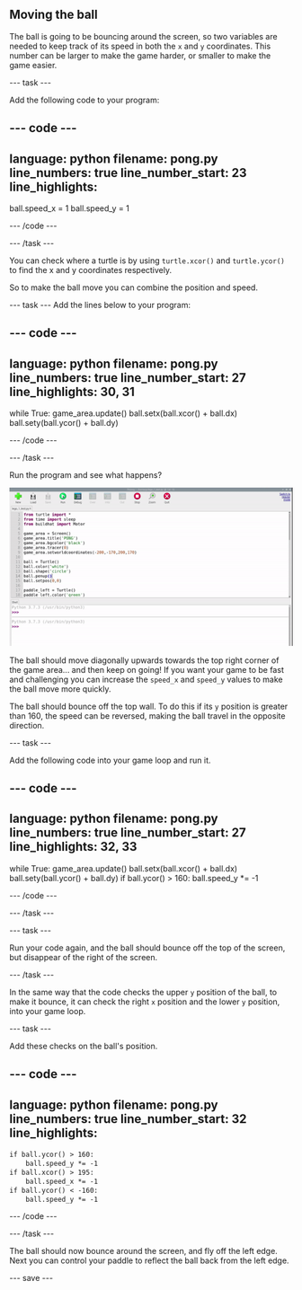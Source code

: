 ## Moving the ball

The ball is going to be bouncing around the screen, so two variables are needed to keep track of its speed in both the `x` and `y` coordinates. This number can be larger to make the game harder, or smaller to make the game easier.

--- task ---

Add the following code to your program:

--- code ---
---
language: python
filename: pong.py
line_numbers: true
line_number_start: 23
line_highlights: 
---

ball.speed_x = 1
ball.speed_y = 1

--- /code ---

--- /task ---

You can check where a turtle is by using `turtle.xcor()` and `turtle.ycor()` to find the x and y coordinates respectively. 

So to make the ball move you can combine the position and speed. 

--- task ---
Add the lines below to your program:

--- code ---
---
language: python
filename: pong.py
line_numbers: true
line_number_start: 27
line_highlights: 30, 31
---

while True:
    game_area.update()
    ball.setx(ball.xcor() + ball.dx)
    ball.sety(ball.ycor() + ball.dy)

--- /code ---

--- /task ---

Run the program and see what happens?

![pong screen with the ball travelling off to the top right corner](images/ball_diagonal.gif)

The ball should move diagonally upwards towards the top right corner of the game area... and then keep on going! If you want your game to be fast and challenging you can increase the `speed_x` and `speed_y` values to make the ball move more quickly. 

The ball should bounce off the top wall. To do this if its `y` position is greater than 160, the speed can be reversed, making the ball travel in the opposite direction. 

--- task ---

Add the following code into your game loop and run it. 

--- code ---
---
language: python
filename: pong.py
line_numbers: true
line_number_start: 27
line_highlights: 32, 33
---

while True:
    game_area.update()
    ball.setx(ball.xcor() + ball.dx)
    ball.sety(ball.ycor() + ball.dy)
    if ball.ycor() > 160:
        ball.speed_y *= -1

--- /code ---

--- /task ---

--- task ---

Run your code again, and the ball should bounce off the top of the screen, but disappear of the right of the screen.

--- /task ---

In the same way that the code checks the upper `y` position of the ball, to make it bounce, it can check the right `x` position and the lower `y` position, into your game loop.

--- task ---

Add these checks on the ball's position.

--- code ---
---
language: python
filename: pong.py
line_numbers: true
line_number_start: 32
line_highlights: 
---
    if ball.ycor() > 160:
        ball.speed_y *= -1
    if ball.xcor() > 195:
        ball.speed_x *= -1
    if ball.ycor() < -160:
        ball.speed_y *= -1
--- /code ---

--- /task ---

The ball should now bounce around the screen, and fly off the left edge. Next you can control your paddle to reflect the ball back from the left edge.

--- save ---